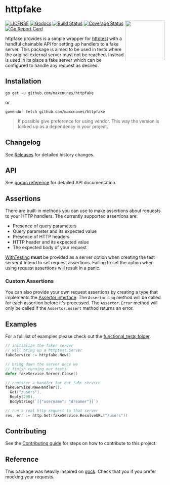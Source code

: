 httpfake
========

<img align="right" width="125px" src="https://raw.githubusercontent.com/maxcnunes/httpfake/master/logo/gopher-httpfake.png">

[![LICENSE](https://img.shields.io/badge/license-MIT-orange.svg)](LICENSE)
[![Godocs](https://img.shields.io/badge/golang-documentation-blue.svg)](https://godoc.org/github.com/maxcnunes/httpfake)
[![Build Status](https://travis-ci.org/maxcnunes/httpfake.svg?branch=master)](https://travis-ci.org/maxcnunes/httpfake)
[![Coverage Status](https://coveralls.io/repos/github/maxcnunes/httpfake/badge.svg?branch=master)](https://coveralls.io/github/maxcnunes/httpfake?branch=master)
[![Go Report Card](https://goreportcard.com/badge/github.com/maxcnunes/httpfake)](https://goreportcard.com/report/github.com/maxcnunes/httpfake)

httpfake provides is a simple wrapper for [httptest](https://golang.org/pkg/net/http/httptest/) with a handful chainable API for setting up handlers to a fake server. This package is aimed to be used in tests where the original external server must not be reached. Instead is used in its place a fake server which can be configured to handle any request as desired.

## Installation

```
go get -u github.com/maxcnunes/httpfake
```

or

```
govendor fetch github.com/maxcnunes/httpfake
```

> If possible give preference for using vendor. This way the version is locked up as a dependency in your project.

## Changelog

See [Releases](https://github.com/maxcnunes/httpfake/releases) for detailed history changes.

## API

See [godoc reference](https://godoc.org/github.com/maxcnunes/httpfake) for detailed API documentation.

## Assertions

There are built-in methods you can use to make assertions about requests to your HTTP handlers. The currently
supported assertions are:

* Presence of query parameters
* Query parameter and its expected value
* Presence of HTTP headers
* HTTP header and its expected value
* The expected body of your request

[WithTesting](https://godoc.org/github.com/maxcnunes/httpfake#WithTesting) **must** be provided as a server
option when creating the test server if intend to set request assertions. Failing to set the option
when using request assertions will result in a panic.

### Custom Assertions

You can also provide your own request assertions by creating a type that implements the
[Assertor interface](https://godoc.org/github.com/maxcnunes/httpfake#Assertor). The `Assertor.Log` method will be
called for each assertion before it's processed. The `Assertor.Error` method will only be called if the
`Assertor.Assert` method returns an error.

## Examples

For a full list of examples please check out the [functional_tests folder](/functional_tests).

```go
// initialize the faker server
// will bring up a httptest.Server
fakeService := httpfake.New()

// bring down the server once we
// finish running our tests
defer fakeService.Server.Close()

// register a handler for our fake service
fakeService.NewHandler().
  Get("/users").
  Reply(200).
  BodyString(`[{"username": "dreamer"}]`)

// run a real http request to that server
res, err := http.Get(fakeService.ResolveURL("/users"))
```

## Contributing

See the [Contributing guide](/CONTRIBUTING.md) for steps on how to contribute to this project.

## Reference

This package was heavily inspired on [gock](https://github.com/h2non/gock). Check that you if you prefer mocking your requests.
